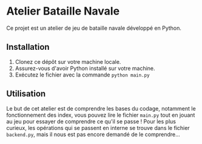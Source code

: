 # Atelier Bataille Navale

Ce projet est un atelier de jeu de bataille navale développé en Python.

## Installation

1. Clonez ce dépôt sur votre machine locale. 
2. Assurez-vous d'avoir Python installé sur votre machine.
3. Exécutez le fichier avec la commande `python main.py`

## Utilisation

Le but de cet atelier est de comprendre les bases du codage, notamment le fonctionnement des index, vous pouvez lire le fichier `main.py` tout en jouant au jeu pour essayer de comprendre ce qu'il se passe ! Pour les plus curieux, les opérations qui se passent en interne se trouve dans le fichier `backend.py`, mais il nous est pas encore demandé de le comprendre...